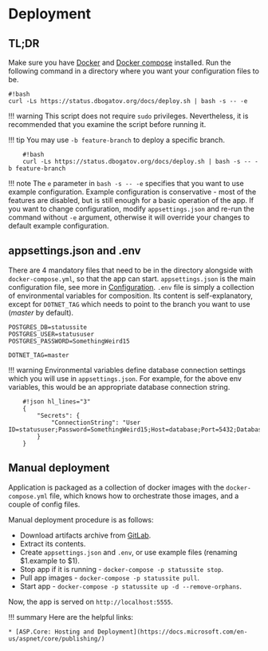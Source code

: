 # Deployment

## TL;DR

Make sure you have [Docker](https://www.docker.com) and [Docker compose](https://docs.docker.com/compose/) installed.
Run the following command in a directory where you want your configuration files to be.

	#!bash
	curl -Ls https://status.dbogatov.org/docs/deploy.sh | bash -s -- -e

!!! warning
    This script does not require `sudo` privileges.
	Nevertheless, it is recommended that you examine the script before running it.

!!! tip
    You may use `-b feature-branch` to deploy a specific branch.

		#!bash
		curl -Ls https://status.dbogatov.org/docs/deploy.sh | bash -s -- -b feature-branch


!!! note
	The `e` parameter in `bash -s -- -e` specifies that you want to use example configuration.
	Example configuration is conservative - most of the features are disabled, but is still enough for a basic operation of the app.
	If you want to change configuration, modify `appsettings.json` and re-run the command without `-e` argument, otherwise it will override your changes to default example configuration.

## appsettings.json and .env

There are 4 mandatory files that need to be in the directory alongside with `docker-compose.yml`, so that the app can start.
`appsettings.json` is the main configuration file, see more in [Configuration](/configuration/).
`.env` file is simply a collection of environmental variables for composition.
Its content is self-explanatory, except for `DOTNET_TAG` which needs to point to the branch you want to use (*master* by default).

	POSTGRES_DB=statussite
	POSTGRES_USER=statususer
	POSTGRES_PASSWORD=SomethingWeird15

	DOTNET_TAG=master

!!! warning
    Environmental variables define database connection settings which you will use in `appsettings.json`.
	For example, for the above env variables, this would be an appropriate database connection string.

		#!json hl_lines="3"
		{
			"Secrets": {
				"ConnectionString": "User ID=statususer;Password=SomethingWeird15;Host=database;Port=5432;Database=statussite;Pooling=false;CommandTimeout=300;"
			}
		}

## Manual deployment

Application is packaged as a collection of docker images with the `docker-compose.yml` file, which knows how to orchestrate those images, and a couple of config files.

Manual deployment procedure is as follows:

* Download artifacts archive from [GitLab](https://git.dbogatov.org/dbogatov/status-site).
* Extract its contents.
* Create `appsettings.json` and `.env`, or use example files (renaming $1.example to $1).
* Stop app if it is running - `docker-compose -p statussite stop`.
* Pull app images - `docker-compose -p statussite pull`.
* Start app - `docker-compose -p statussite up -d --remove-orphans`.

Now, the app is served on `http://localhost:5555`.

!!! summary
    Here are the helpful links:
	
	* [ASP.Core: Hosting and Deployment](https://docs.microsoft.com/en-us/aspnet/core/publishing/)
